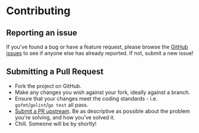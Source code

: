 # Contributing

## Reporting an issue

If you've found a bug or have a feature request, please browse the [GitHub issues](https://github.com/tomnz/scroll-phat-hd-go/issues) to see if anyone else has already reported. If not, submit a new issue!

## Submitting a Pull Request

- Fork the project on GitHub.
- Make any changes you wish against your fork, ideally against a branch.
- Ensure that your changes meet the coding standards - i.e. `gofmt`/`golint`/`go test` all pass.
- [Submit a PR upstream](https://github.com/tomnz/scroll-phat-hd-go/pull/new/master). Be as descriptive as possible about the problem you're solving, and how you've solved it.
- Chill. Someone will be by shortly!
